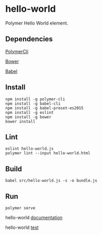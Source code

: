 # hello-world

Polymer Hello World element.

## Dependencies

[PolymerCli](https://www.polymer-project.org/1.0/docs/tools/polymer-cli)

[Bower](https://bower.io)

[Babel](https://babeljs.io)

## Install

    npm install -g polymer-cli
    npm install -g babel-cli
    npm install -g babel-preset-es2015
    npm install -g eslint
    npm install -g bower
    bower install

## Lint

    eslint hello-world.js
    polymer lint --input hello-world.html

## Build

    babel src/hello-world.js -s -o bundle.js

## Run

    polymer serve

hello-world [documentation](http://localhost:8080/components/hello-world/)

hello-world [test](http://localhost:8080/components/hello-world/test/index.html)
 